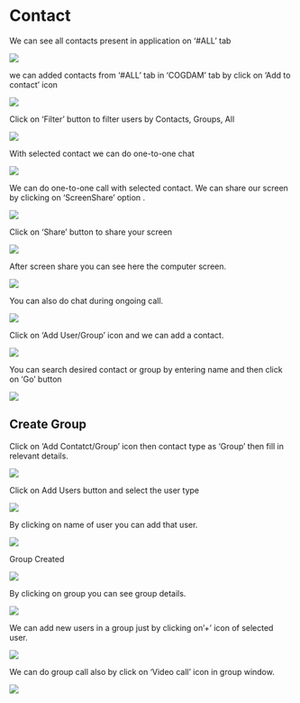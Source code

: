 # Contact

We can see all contacts present in application on ‘\#ALL’ tab

![](../.gitbook/assets/contacts.png)

we can added contacts from ‘\#ALL’ tab in ‘COGDAM’ tab by click on ‘Add to contact’ icon

![](../.gitbook/assets/image%20%28142%29.png)

Click on ‘Filter’ button to filter users by Contacts, Groups, All

![](../.gitbook/assets/image%20%28168%29.png)

With selected contact we can do one-to-one chat

![](../.gitbook/assets/image%20%2827%29.png)

We can do one-to-one call with selected contact. We can share our screen by clicking on ‘ScreenShare’ option .

![](../.gitbook/assets/image%20%2811%29.png)

Click on ‘Share’ button to share your screen

![](../.gitbook/assets/image%20%2899%29.png)

After screen share you can see here the computer screen.

![](../.gitbook/assets/image%20%28100%29.png)

You can also do chat during ongoing call.

![](../.gitbook/assets/image%20%28191%29.png)

Click on ‘Add User/Group’ icon and we can add a contact.

![](../.gitbook/assets/image%20%288%29.png)

You can search desired contact or group by entering name and then click on ‘Go’ button

![](../.gitbook/assets/image%20%28165%29.png)

##  **Create Group**

Click on ‘Add Contatct/Group’ icon then contact type as ‘Group’ then fill in relevant details.

![](../.gitbook/assets/image%20%28190%29.png)

Click on Add Users button and select the user type

![](../.gitbook/assets/image%20%2849%29.png)

By clicking on name of user you can add that user.

![](../.gitbook/assets/image%20%28147%29.png)

Group Created

![](../.gitbook/assets/image.png)

By clicking on group you can see group details.

![](../.gitbook/assets/image%20%28211%29.png)

We can add new users in a group just by clicking on’+’ icon of selected user.

![](../.gitbook/assets/image%20%28123%29.png)

We can do group call also by click on ‘Video call’ icon in group window.

![](../.gitbook/assets/image%20%2810%29.png)





